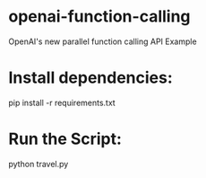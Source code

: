 # openai-function-calling
OpenAI's new parallel function calling API Example
# Install dependencies:
pip install -r requirements.txt

# Run the Script:
python travel.py
